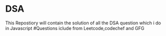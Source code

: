 # DSA
This Repostiory will contain the solution of all the DSA question which i do in Javascript
#Questions iclude from Leetcode,codechef and GFG

